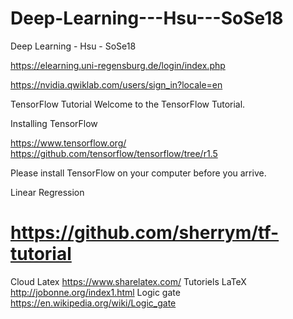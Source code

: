 # Deep-Learning---Hsu---SoSe18
Deep Learning - Hsu - SoSe18

https://elearning.uni-regensburg.de/login/index.php

https://nvidia.qwiklab.com/users/sign_in?locale=en

TensorFlow Tutorial
Welcome to the TensorFlow Tutorial.

Installing TensorFlow

https://www.tensorflow.org/
https://github.com/tensorflow/tensorflow/tree/r1.5
 
Please install TensorFlow on your computer before you arrive.


Linear Regression
# https://github.com/sherrym/tf-tutorial

Cloud Latex 
https://www.sharelatex.com/
Tutoriels LaTeX
http://jobonne.org/index1.html
Logic gate
https://en.wikipedia.org/wiki/Logic_gate
